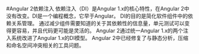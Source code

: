 #Angular 2依赖注入
依赖注入（DI）是Angular 1.x的核心特性，在Angular 2中没有改变。DI是一个编程概念，它早于Angular。 DI的目的是简化软件组件中的依赖关系管理。 通过减少组件需要知道的关于其依赖性的信息量，单元测试可以变得更容易，并且代码更可能是灵活的。
Angular 2通过统一Angular 1.x的两个注入系统改进了Angular 1.x的DI模型。 Angular 2中已经修复了与静态分析，压缩和命名空间冲突相关的工具问题。